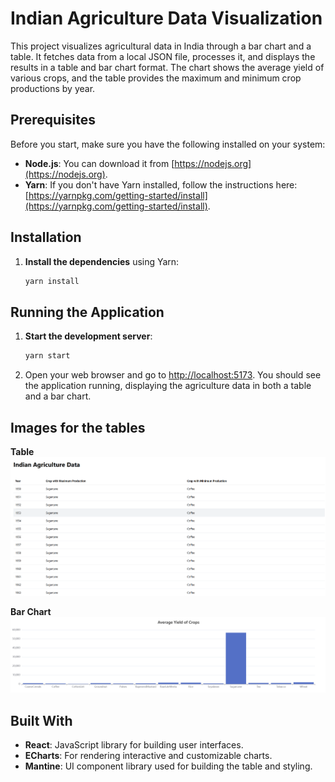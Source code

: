 # Indian Agriculture Data Visualization

This project visualizes agricultural data in India through a bar chart and a table. It fetches data from a local JSON file, processes it, and displays the results in a table and bar chart format. The chart shows the average yield of various crops, and the table provides the maximum and minimum crop productions by year.

## Prerequisites

Before you start, make sure you have the following installed on your system:

- **Node.js**:  You can download it from [https://nodejs.org](https://nodejs.org).
- **Yarn**:  If you don't have Yarn installed, follow the instructions here: [https://yarnpkg.com/getting-started/install](https://yarnpkg.com/getting-started/install).

## Installation

1. **Install the dependencies** using Yarn:

   ```bash
   yarn install
   ```

## Running the Application

1. **Start the development server**:

   ```bash
   yarn start
   ```

2. Open your web browser and go to [http://localhost:5173](http://localhost:5173). You should see the application running, displaying the agriculture data in both a table and a bar chart.

## Images for the tables

**Table**
![Image Alt Text](https://github.com/pr0secutor/manufac-assignment/blob/main/images/Screenshot%202024-12-31%20163051.png)

**Bar Chart**
![Image Alt Text](https://github.com/pr0secutor/manufac-assignment/blob/main/images/Screenshot%202024-12-31%20163105.png)

## Built With

- **React**: JavaScript library for building user interfaces.
- **ECharts**: For rendering interactive and customizable charts.
- **Mantine**: UI component library used for building the table and styling.